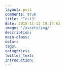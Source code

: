 ```yaml
---
layout: post
comments: true
title: "Test3"
date: 2018-11-12 19:17:02
image: '/assets/img/'
description:
main-class:
color:
tags:
categories:
twitter_text:
introduction:
---
```

